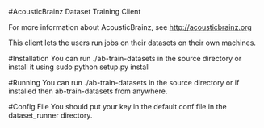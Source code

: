 #AcousticBrainz Dataset Training Client

For more information about AcousticBrainz, see http://acousticbrainz.org

This client lets the users run jobs on their datasets on their own machines.

#Installation
You can run ./ab-train-datasets in the source directory or install it using
        sudo python setup.py install

#Running
You can run ./ab-train-datasets in the source directory or if installed then
ab-train-datasets from anywhere.

#Config File
You should put your key in the default.conf file in the dataset_runner directory.
